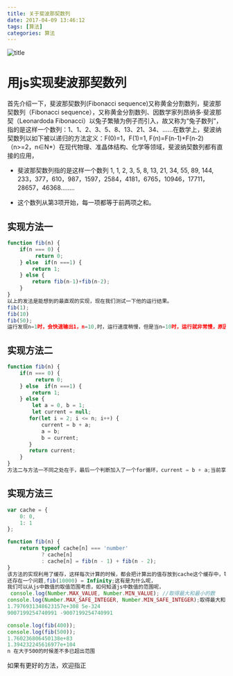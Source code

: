 ```yaml
---
title: 关于斐波那契数列
date: 2017-04-09 13:46:12
tags: [算法]
categories: 算法
---
```

![title](https://ss3.bdstatic.com/70cFv8Sh_Q1YnxGkpoWK1HF6hhy/it/u=3463546863,3949490182&fm=26&gp=0.jpg)
# 用js实现斐波那契数列
首先介绍一下，斐波那契数列(Fibonacci sequence)又称黄金分割数列，斐波那契数列（Fibonacci sequence），又称黄金分割数列、因数学家列昂纳多·斐波那契（Leonardoda Fibonacci）以兔子繁殖为例子而引入，故又称为“兔子数列”，指的是这样一个数列：1、1、2、3、5、8、13、21、34、……在数学上，斐波纳契数列以如下被以递归的方法定义：F(0)=1，F(1)=1, F(n)=F(n-1)+F(n-2)（n>=2，n∈N*）在现代物理、准晶体结构、化学等领域，斐波纳契数列都有直接的应用，
<!-- more -->

- 斐波那契数列指的是这样一个数列 1, 1, 2, 3, 5, 8, 13, 21, 34, 55, 89, 144, 233，377，610，987，1597，2584，4181，6765，10946，17711，28657，46368........

- 这个数列从第3项开始，每一项都等于前两项之和。
## 实现方法一

```js
function fib(n) {
    if(n === 0) {
         return 0;
    } else  if(n ===1) {
        return 1;
    } else {
        return fib(n-1)+fib(n-2);
    }
}
以上的发法是能想到的最直观的实现，现在我们测试一下他的运行结果。
fib(1);
fib(10)
fib(50);
运行发现n=1时，会快速输出1，n=10,时，运行速度稍慢，但是当n=10时，运行就非常慢，原因是什么呢，因为n=50时，要进行差不多50次的函数调用，每次调用，都会重新走if的那三个判断条件，而且每次都是从最开始开始计算，当n越大时，性能越差，所以有没有更好的方法来实现它呢？
```
## 实现方法二
```js
function fib(n) {
    if(n === 0) {
         return 0;
    } else  if(n ===1) {
        return 1;
    } else {
        let a = 0, b = 1;
        let current = null;
       for(let i = 2; i <= n; i++) {
           current = b + a;
           a = b;
           b = current;
       }
       return current;
    }
}
方法二与方法一不同之处在于，最后一个判断加入了一个for循环，current = b + a;当前享等于前两项的和，a = b;把前一项的值赋给a(第前两项)，b = current;把当前值赋给前b(第前一项)，这样当n>1时，只需要在第三个判断走一个循环可以，而不需要一直调用函数，这样做比方法一性能上优化了很多，但是还有没有更好的方法呢?
```
## 实现方法三
```js
var cache = {
    0: 0,
    1: 1
};

function fib(n) {
    return typeof cache[n] === 'number'
           ? cache[n]
           : cache[n] = fib(n - 1) + fib(n - 2);
}
该方法的实现利用了缓存，这样每次计算的时候，都会把计算出的值存放到cache这个缓存中，等下次传入较大的n时，如果缓存中有需要的值，则直接用缓存中的值，这种方法大大提高了函数的性能。
还存在一个问题,fib(10000) = Infinity;这有是为什么呢，
我们可以从js中数值的取值范围考虑，如何知道js中数值的范围呢，
 console.log(Number.MAX_VALUE, Number.MIN_VALUE); //取得最大和最小的数
console.log(Number.MAX_SAFE_INTEGER, Number.MIN_SAFE_INTEGER);取得最大和最小的整数
1.7976931348623157e+308 5e-324
9007199254740991 -9007199254740991

console.log(fib(400));
console.log(fib(500));
1.760236806450138e+83
1.394232245616977e+104
n 在大于500的时候差不多已超出范围
```
如果有更好的方法，欢迎指正